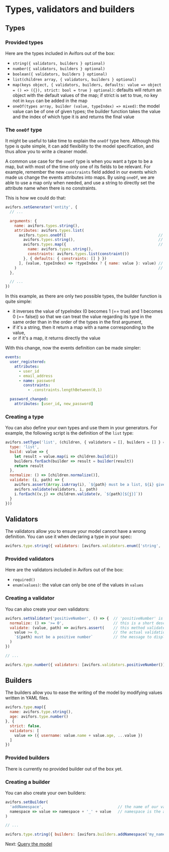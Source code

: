 # Types, validators and builders

## Types

### Provided types

Here are the types included in Avifors out of the box:

- `string({ validators, builders } optional)`
- `number({ validators, builders } optional)`
- `boolean({ validators, builders } optional)`
- `list(children array, { validators, builders } optional)`
- `map(keys object, { validators, builders, defaults: value => object = () => ({}), strict: bool = true } optional)`: defaults will return an object with the default values of the map; if strict is set to true, no key not in `keys` can be added in the map
- `oneOf(types array, builder (value, typeIndex) => mixed)`: the model value can be of one of given types; the builder function takes the value and the index of which type it is and returns the final value

### The `oneOf` type

It might be useful to take time to explain the `oneOf` type here. Although this type is quite simple, it can add flexibility to the model specification, and thus allow you to write a cleaner model.

A common use case for the `oneOf` type is when you want a type to be a map, but with most of the time only one of its fields to be relevant. For example, remember the new `constraints` field added in our events which made us change the events attributes into maps. By using `oneOf`, we are able to use a map only when needed, and use a string to directly set the attribute name when there is no constraints.

This is how we could do that:

```javascript
avifors.setGenerator('entity', {
  // ...

  arguments: {
    name: avifors.types.string(),
    attributes: avifors.types.list(
      avifors.types.oneOf([                                         // The first argument is a list of possible types
        avifors.types.string(),                                     // If we only want the name of the attribute, then a string is enough
        avifors.types.map({                                         // If we want more details, then we will use a map
          name: avifors.types.string(),
          constraints: avifors.types.list(constraint())
        }, { defaults: { constraints: [] } })
      ], (value, typeIndex) => !typeIndex ? { name: value }: value) // This function will be called to build the final value
    )                                                               // typeIndex is the index corresponding to the types given as first argument; it will be 0 if the value is a string, or 1 if it is a map
  },

  // ...
})
```

In this example, as there are only two possible types, the builder function is quite simple:

- it inverses the value of typeIndex (0 becomes 1 (== true) and 1 becomes 0 (== false)) so that we can treat the value regarding its type in the same order than in the order of the types in the first argument,
- if it's a string, then it return a map with a name corresponding to the value,
- or if it's a map, it returns directly the value

With this change, now the events definition can be made simpler:

```yaml
events:
  user_registered:
    attributes:
      - user_id
      - email_address
      - name: password
        constraints:
          - .constraints.lengthBetween(0,1)

  password_changed:
    attributes: [user_id, new_password]
```

### Creating a type

You can also define your own types and use them in your generators. For example, the following script is the definition of the `list` type:

```javascript
avifors.setType('list', (children, { validators = [], builders = [] } = {}) => ({ // 'list' is the name of our type
  type: 'list',                                                                   // This should be the same as the name of the type
  build: value => {                                                               // This function is called before other builders, as it is a list, it should call its children's builders; it must return the final value
    let result = value.map(i => children.build(i))
    builders.forEach(builder => result = builder(result))
    return result
  },
  normalize: () => [children.normalize()],                                        // This function is called when retrieving the interface of the model item in order to serialize it
  validate: (i, path) => {                                                        // Validate given modem item
    avifors.assert(Array.isArray(i), `${path} must be a list, ${i} given`)        // Check that given item is an array
    avifors.validate(validators, i, path)                                         // Execute given validators
    i.forEach((v,j) => children.validate(v, `${path}[${j}]`))                     // Validate each children
  }
}))
```

## Validators

The validators allow you to ensure your model cannot have a wrong definition. You can use it when declaring a type in your spec:

```javascript
avifors.type.string({ validators: [avifors.validators.enum(['string', 'number', 'boolean'])] })
```

### Provided validators

Here are the validators included in Avifors out of the box:

- `required()`
- `enum(values)`: the value can only be one of the values in `values`

### Creating a validator

You can also create your own validators:

```javascript
avifors.setValidator('positiveNumber', () => {  // 'positiveNumber' is the name of our validator
  normalize: () => '>= 0',                      // this is a short description used when printing the model interface
  validate: (value, path) => avifors.assert(    // this method validates the value in the model; 'path' provides the path to access the value in the model
    value >= 0,                                 // the actual validation, we want the value to be positive
    `${path} must be a positive number`         // the message to display if the value is incorrect
  )
})

// ...

avifors.type.number({ validators: [avifors.validators.positiveNumber()] })
```

## Builders

The builders allow you to ease the writing of the model by modifying values written in YAML files.

```javascript
avifors.type.map({
  name: avifors.type.string(),
  age: avifors.type.number()
}, {
  strict: false,
  validators: [
    value => ({ username: value.name + value.age, ...value })
  ]
})
```

### Provided builders

There is currently no provided builder out of the box yet.

### Creating a builder

You can also create your own builders:

```javascript
avifors.setBuilder(
  'addNamespace',                                 // the name of our validator
  namespace => value => namespace + '_' + value   // namespace is the argument to create the builder, which simply prepend it to the value
)

// ...

avifors.type.string({ builders: [avifors.builders.addNamespace('my_namespace')] })
```

Next: [Query the model](https://github.com/antarestupin/Avifors/tree/master/doc/queries.md)
